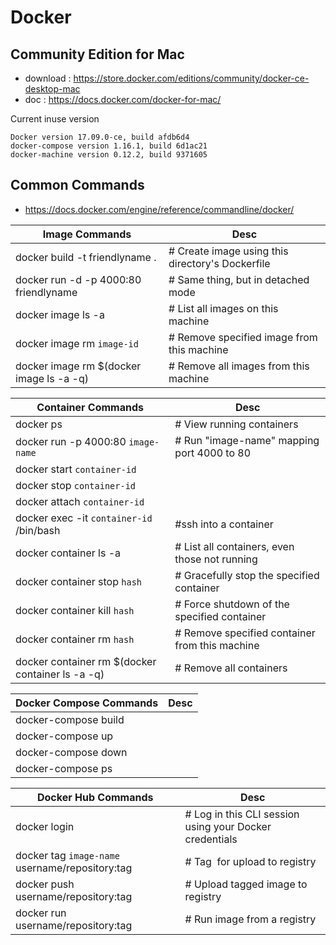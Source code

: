 # Docker

## Community Edition for Mac
* download : https://store.docker.com/editions/community/docker-ce-desktop-mac
* doc : https://docs.docker.com/docker-for-mac/

Current inuse version
```
Docker version 17.09.0-ce, build afdb6d4
docker-compose version 1.16.1, build 6d1ac21
docker-machine version 0.12.2, build 9371605
```

## Common Commands
* https://docs.docker.com/engine/reference/commandline/docker/

| Image Commands | Desc |
|----------------|------|
| docker build -t friendlyname .  |# Create image using this directory's Dockerfile|
| docker run -d -p 4000:80 friendlyname         |# Same thing, but in detached mode|
| docker image ls -a                             |# List all images on this machine|
| docker image rm `image-id`            |# Remove specified image from this machine|
| docker image rm $(docker image ls -a -q)   |# Remove all images from this machine|



| Container Commands | Desc |
|--------------------|------|
| docker ps | # View running containers |
| docker run -p 4000:80 `image-name`  |# Run "image-name" mapping port 4000 to 80|
| docker start `container-id` | |
| docker stop `container-id` | |
| docker attach `container-id` | |
| docker exec -it `container-id` /bin/bash | #ssh into a container |
| docker container ls -a |# List all containers, even those not running|
| docker container stop `hash` |# Gracefully stop the specified container|
| docker container kill `hash` |# Force shutdown of the specified container|
| docker container rm `hash` |# Remove specified container from this machine|
| docker container rm $(docker container ls -a -q) |# Remove all containers|

| Docker Compose Commands | Desc |
|-------------------------|------|
| docker-compose build | |
| docker-compose up | |
| docker-compose down | |
| docker-compose ps | |

| Docker Hub Commands | Desc |
|---------------------|------|
| docker login |# Log in this CLI session using your Docker credentials|
| docker tag `image-name` username/repository:tag |# Tag <image> for upload to registry|
| docker push username/repository:tag |# Upload tagged image to registry|
| docker run username/repository:tag |# Run image from a registry|
